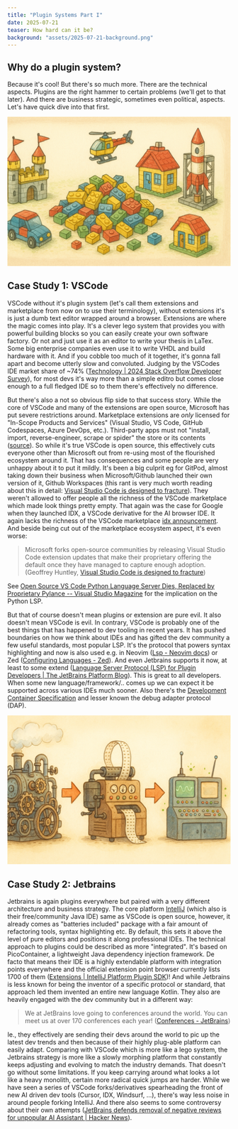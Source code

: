 ```yaml
---
title: "Plugin Systems Part I"
date: 2025-07-21
teaser: How hard can it be?
background: "assets/2025-07-21-background.png"
---
```


## Why do a plugin system?
Because it's cool! But there's so much more. 
There are the technical aspects. 
Plugins are the right hammer to certain problems (we'll get to that later). 
And there are business strategic, sometimes even political, aspects. 
Let's have quick dive into that first.

![image](../assets/2025-07-21-illustration-1.png)

## Case Study 1: VSCode
VSCode without it's plugin system (let's call them extensions and marketplace from now on to use their terminology), 
without extensions it's is just a dumb text editor wrapped around a browser. 
Extensions are where the magic comes into play. 
It's a clever lego system that provides you with powerful building blocks so you can easily create your own software factory. 
Or not and just use it as an editor to write your thesis in LaTex. 
Some big enterprise companies even use it to write VHDL and build hardware with it. 
And if you cobble too much of it together, it's gonna fall apart and become utterly slow and convoluted. 
Judging by the VSCodes IDE market share of ~74% ([Technology | 2024 Stack Overflow Developer Survey](https://survey.stackoverflow.co/2024/technology)), 
for most devs it's way more than a simple editro but comes close enough to a full fledged IDE so to them there's effectively no difference.

But there's also a not so obvious flip side to that success story. 
While the core of VSCode and many of the extensions are open source, 
Microsoft has put severe restrictions around. Marketplace extensions are _only_ licensed for "In-Scope Products and Services"
(Visual Studio, VS Code, GitHub Codespaces, Azure DevOps, etc.).
Third-party apps must not "install, import, reverse-engineer, scrape or spider" the store or its contents ([source](https://code.visualstudio.com/license?ref=ghuntley.com)).
So while it's true VSCode is open source, this effectively cuts everyone other than Microsoft out from re-using most of the flourished ecosystem around it.
That has consequences and some people are very unhappy about it to put it mildly. It's been a big culprit eg for GitPod, 
almost taking down their business when Microsoft/Github launched their own version of it, 
Github Workspaces (this rant is very much worth reading about this in detail: [Visual Studio Code is designed to fracture](https://ghuntley.com/fracture/)). 
They weren't allowed to offer people all the richness of the VSCode marketplace which made look things pretty empty. 
That again was the case for Google when they launched IDX, a VSCode derivative for the AI browser IDE. 
It again lacks the richness of the VSCode marketplace [idx announcement](https://developers.googleblog.com/en/introducing-project-idx-an-experiment-to-improve-full-stack-multiplatform-app-development/). 
And beside being cut out of the marketplace ecosystem aspect, it's even worse:
> Microsoft forks open-source communities by releasing Visual Studio Code extension updates that make their proprietary 
> offering the default once they have managed to capture enough adoption. 
> (Geoffrey Huntley, [Visual Studio Code is designed to fracture](https://ghuntley.com/fracture/))

See [Open Source VS Code Python Language Server Dies, Replaced by Proprietary Pylance -- Visual Studio Magazine](https://visualstudiomagazine.com/articles/2021/11/05/vscode-python-nov21.aspx?ref=ghuntley.com) for the implication on the Python LSP.

But that of course doesn't mean plugins or extension are pure evil. 
It also doesn't mean VSCode is evil. 
In contrary, VSCode is probably one of the best things that has happened to dev tooling in recent years. 
It has pushed boundaries on how we think about IDEs and has gifted the dev community a few useful standards, most popular LSP. 
It's the protocol that powers syntax highlighting and now is also used e.g. in Neovim ([Lsp - Neovim docs](https://neovim.io/doc/user/lsp.html)) or Zed ([Configuring Languages - Zed](https://zed.dev/docs/configuring-languages)). 
And even Jetbrains supports it now, at least to some extend ([Language Server Protocol (LSP) for Plugin Developers | The JetBrains Platform Blog](https://blog.jetbrains.com/platform/2023/07/lsp-for-plugin-developers/)). 
This is great to all developers. When some new language/framework/.. comes up we can expect it be supported across various IDEs much sooner. 
Also there's the [Development Container Specification](https://containers.dev/implementors/spec/) and lesser known the debug adapter protocol (DAP).

![image](../assets/2025-07-21-illustration-2.png)

## Case Study 2: Jetbrains
Jetbrains is again plugins everywhere but paired with a very different architecture and business strategy. 
The core platform [IntelliJ](https://github.com/JetBrains/intellij-community) (which also is their free/community Java IDE) same as VSCode is open source, 
however, it already comes as "batteries included" package with a fair amount of refactoring tools, syntax highlighting etc. 
By default, this sets it above the level of pure editors and positions it along professional IDEs. 
The technical approach to plugins could be described as more "integrated". 
It's based on PicoContainer, a lightweight Java dependency injection framework. 
De facto that means their IDE is a highly extendable platform with integration points everywhere and 
the official extension point browser currently lists 1700 of them ([Extensions | IntelliJ Platform Plugin SDK](https://plugins.jetbrains.com/docs/intellij/plugin-extensions.html))! 
And while Jetbrains is less known for being the inventor of a specific protocol or standard, 
that approach led them invented an entire new language Kotlin. 
They also are heavily engaged with the dev community but in a different way:

> We at JetBrains love going to conferences around the world. You can meet us at over 170 conferences each year! ([Conferences - JetBrains](https://www.jetbrains.com/company/conferences/))

Ie., they effectively are sending their devs around the world to pic up the latest dev trends and 
then because of their highly plug-able platform can easily adapt. 
Comparing with VSCode which is more like a lego system, the Jetbrains strategy is more like a slowly morphing platform
that constantly keeps adjusting and evolving to match the industry demands. 
That doesn't go without some limitations. 
If you keep carrying around what looks a lot like a heavy monolith, certain more radical quick jumps are harder. 
While we have seen a series of VSCode forks/derivatives spearheading the front of new AI driven dev tools
(Cursor, IDX, Windsurf, ...), there's way less noise in around people forking IntelliJ. 
And there also seems to some controversy about their own attempts ([JetBrains defends removal of negative reviews for unpopular AI Assistant | Hacker News](https://news.ycombinator.com/item?id=43850377)).

